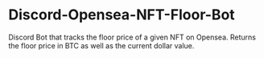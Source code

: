 # Discord-Opensea-NFT-Floor-Bot
Discord Bot that tracks the floor price of a given NFT on Opensea. Returns the floor price in BTC as well as the current dollar value.
